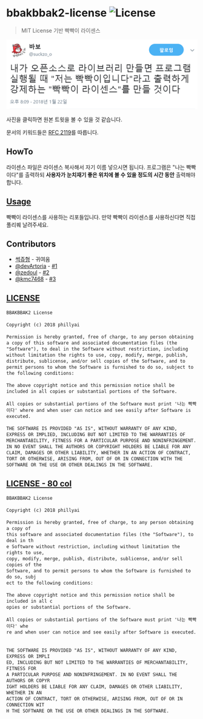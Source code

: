# bbakbbak2-license ![License](https://img.shields.io/badge/License-bbakbbak2-blue.svg)

> MIT License 기반 빡빡이 라이센스

[![camefrom](/babo.png)](https://twitter.com/suckzo_o/status/955653573496356864)

사진을 클릭하면 원본 트윗을 볼 수 있을 것 같습니다.

문서의 키워드들은 [RFC 2119](https://www.ietf.org/rfc/rfc2119.txt)를 따릅니다.

## HowTo

라이센스 파일은 라이센스 복사해서 자기 이름 넣으시면 됩니다. 프로그램은 "나는 빡빡이다"를 출력하되 **사용자가 눈치재기 좋은 위치에 볼 수 있을 정도의 시간 동안** 출력해야 합니다.

## [Usage](/Usages.md)

빡빡이 라이센스를 사용하는 리포들입니다. 만약 빡빡이 라이센스를 사용하신다면 직접 풀리퀘 날려주세요.

## Contributors

- [썩쥬형](https://twitter.com/suckzo_o) - 귀여움
- [@devArtoria](https://github.com/devArtoria) - [#1](https://github.com/phillyai/bbakbbak2-license/pull/1)
- [@zedoul](https://github.com/zedoul) - [#2](https://github.com/phillyai/bbakbbak2-license/issues/2)
- [@kmc7468](https://github.com/kmc7468) - [#3](https://github.com/phillyai/bbakbbak2-license/issues/3)

## [LICENSE](/LICENSE)

```
BBAKBBAK2 License

Copyright (c) 2018 phillyai

Permission is hereby granted, free of charge, to any person obtaining a copy of this software and associated documentation files (the "Software"), to deal in the Software without restriction, including without limitation the rights to use, copy, modify, merge, publish, distribute, sublicense, and/or sell copies of the Software, and to permit persons to whom the Software is furnished to do so, subject to the following conditions:

The above copyright notice and this permission notice shall be included in all copies or substantial portions of the Software.

All copies or substantial portions of the Software must print '나는 빡빡이다' where and when user can notice and see easily after Software is executed.

THE SOFTWARE IS PROVIDED "AS IS", WITHOUT WARRANTY OF ANY KIND, EXPRESS OR IMPLIED, INCLUDING BUT NOT LIMITED TO THE WARRANTIES OF MERCHANTABILITY, FITNESS FOR A PARTICULAR PURPOSE AND NONINFRINGEMENT. IN NO EVENT SHALL THE AUTHORS OR COPYRIGHT HOLDERS BE LIABLE FOR ANY CLAIM, DAMAGES OR OTHER LIABILITY, WHETHER IN AN ACTION OF CONTRACT, TORT OR OTHERWISE, ARISING FROM, OUT OF OR IN CONNECTION WITH THE SOFTWARE OR THE USE OR OTHER DEALINGS IN THE SOFTWARE.
```

## [LICENSE - 80 col](/LICENSE-80col)

```
BBAKBBAK2 License

Copyright (c) 2018 phillyai

Permission is hereby granted, free of charge, to any person obtaining a copy of 
this software and associated documentation files (the "Software"), to deal in th
e Software without restriction, including without limitation the rights to use, 
copy, modify, merge, publish, distribute, sublicense, and/or sell copies of the 
Software, and to permit persons to whom the Software is furnished to do so, subj
ect to the following conditions:

The above copyright notice and this permission notice shall be included in all c
opies or substantial portions of the Software.

All copies or substantial portions of the Software must print '나는 빡빡이다' whe
re and when user can notice and see easily after Software is executed.


THE SOFTWARE IS PROVIDED "AS IS", WITHOUT WARRANTY OF ANY KIND, EXPRESS OR IMPLI
ED, INCLUDING BUT NOT LIMITED TO THE WARRANTIES OF MERCHANTABILITY, FITNESS FOR 
A PARTICULAR PURPOSE AND NONINFRINGEMENT. IN NO EVENT SHALL THE AUTHORS OR COPYR
IGHT HOLDERS BE LIABLE FOR ANY CLAIM, DAMAGES OR OTHER LIABILITY, WHETHER IN AN 
ACTION OF CONTRACT, TORT OR OTHERWISE, ARISING FROM, OUT OF OR IN CONNECTION WIT
H THE SOFTWARE OR THE USE OR OTHER DEALINGS IN THE SOFTWARE.
```